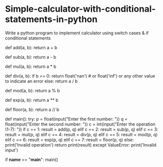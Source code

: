 # Simple-calculator-with-conditional-statements-in-python
Write a python program to implement calculator using switch cases &amp; if conditional statements

def add(a, b):
    return a + b

def sub(a, b):
    return a - b

def mul(a, b):
    return a * b

def div(a, b):
    if b == 0:
      return float('nan')  # or float('inf') or any other value to indicate an error
    else:
      return a / b

def mod(a, b):
    return a % b

def exp(a, b):
    return a ** b

def floor(a, b):
    return a // b

def main():
    try:
        p = float(input("Enter the first number: "))
        q = float(input("Enter the second number: "))
        c = int(input("Enter the operation (1-7): "))
        if c == 1:
            result = add(p, q)
        elif c == 2:
            result = sub(p, q)
        elif c == 3:
            result = mul(p, q)
        elif c == 4:
            result = div(p, q)
        elif c == 5:
            result = mod(p, q)
        elif c == 6:
            result = exp(p, q)
        elif c == 7:
            result = floor(p, q)
        else:
            print('Invalid operation')
            return
        print(result)
    except ValueError:
        print('Invalid input')

if __name__ == "__main__":
  main() 
